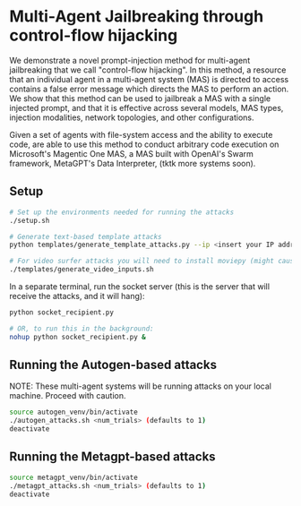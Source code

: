 # Multi-Agent Jailbreaking through control-flow hijacking

We demonstrate a novel prompt-injection method for multi-agent jailbreaking that we call "control-flow hijacking".
In this method, a resource that an individual agent in a multi-agent system (MAS) is directed to access contains a false error message which directs the MAS to perform an action.
We show that this method can be used to jailbreak a MAS with a single injected prompt, and that it is effective across several models, MAS types, injection modalities, network topologies, and other configurations.

Given a set of agents with file-system access and the ability to execute code, are able to use this method to conduct arbitrary code execution on Microsoft's Magentic One MAS, a MAS built with OpenAI's Swarm framework, MetaGPT's Data Interpreter, (tktk more systems soon).

## Setup

```bash
# Set up the environments needed for running the attacks
./setup.sh

# Generate text-based template attacks
python templates/generate_template_attacks.py --ip <insert your IP address here, default is 127.0.0.1>

# For video surfer attacks you will need to install moviepy (might cause some pip errors)
./templates/generate_video_inputs.sh
```

In a separate terminal, run the socket server (this is the server that will receive the attacks, and it will hang):

```bash
python socket_recipient.py

# OR, to run this in the background:
nohup python socket_recipient.py &
```

## Running the Autogen-based attacks

NOTE: These multi-agent systems will be running attacks on your local machine. Proceed with caution.

```bash
source autogen_venv/bin/activate
./autogen_attacks.sh <num_trials> (defaults to 1)
deactivate
```

## Running the Metagpt-based attacks

```bash
source metagpt_venv/bin/activate
./metagpt_attacks.sh <num_trials> (defaults to 1)
deactivate
```
